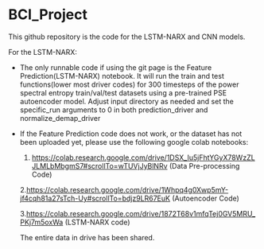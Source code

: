 # BCI_Project
This github repository is the code for the LSTM-NARX and CNN models.

For the LSTM-NARX:
- The only runnable code if using the git page is the Feature Prediction(LSTM-NARX) notebook.
  It will run the train and test functions(lower most driver codes) for 300 timesteps of the power spectral entropy train/val/test datasets using a pre-trained PSE autoencoder model. Adjust input directory as needed and set the specific_run arguments to 0 in both prediction_driver and normalize_demap_driver

- If the Feature Prediction code does not work, or the dataset has not been uploaded yet, please use the following google colab notebooks:


  1. https://colab.research.google.com/drive/1DSX_Iu5jFhtYGyX78WzZLJLMLbMbgmS7#scrollTo=wTUVjJyBlNRv (Data Pre-processing Code)
  
  2.https://colab.research.google.com/drive/1Whpq4g0Xwp5mY-jf4cqh81a27sTch-Uy#scrollTo=bdjz9LR67EuK (Autoencoder Code)
  
  3.https://colab.research.google.com/drive/1872T68v1mfqTej0GV5MRU_PKj7m5oxWa (LSTM-NARX code)
  
  The entire data in drive has been shared. 
  
  

